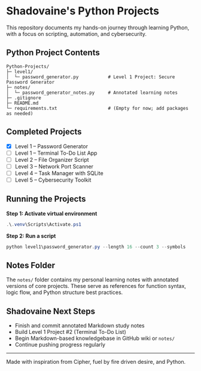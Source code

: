 # Shadovaine's Python Projects

This repository documents my hands-on journey through learning Python, with a focus on scripting, automation, and cybersecurity.

## Python Project Contents

```
Python-Projects/
├─ level1/
│  └─ password_generator.py           # Level 1 Project: Secure Password Generator
├─ notes/
│  └─ password_generator_notes.py     # Annotated learning notes
├─ .gitignore
├─ README.md
└─ requirements.txt                   # (Empty for now; add packages as needed)
```

## Completed Projects

- [x] Level 1 – Password Generator
- [ ] Level 1 – Terminal To-Do List App
- [ ] Level 2 – File Organizer Script
- [ ] Level 3 – Network Port Scanner
- [ ] Level 4 – Task Manager with SQLite
- [ ] Level 5 – Cybersecurity Toolkit

## Running the Projects

**Step 1: Activate virtual environment**

```powershell
.\.venv\Scripts\Activate.ps1
```

**Step 2: Run a script**

```powershell
python level1\password_generator.py --length 16 --count 3 --symbols
```

## Notes Folder

The `notes/` folder contains my personal learning notes with annotated versions of core projects. These serve as references for function syntax, logic flow, and Python structure best practices.

##  Shadovaine Next Steps

- Finish and commit annotated Markdown study notes
- Build Level 1 Project #2 (Terminal To-Do List)
- Begin Markdown-based knowledgebase in GitHub wiki or `notes/`
- Continue pushing progress regularly

---
Made with inspiration from Cipher, fuel by fire driven desire, and Python.

